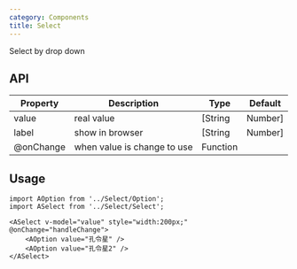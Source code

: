 ```yaml
---
category: Components
title: Select
---
```


Select by drop down

## API

| Property        | Description                                     | Type        | Default |
|----------- |----------------------------------------- | ----------  | ------- |
| value       | real value                              | [String|Number]    | `''`  |
| label     |  show in browser                             | [String|Number]       | `''` |
| @onChange | when value is change to use          | Function |       |  |

## Usage

```
import AOption from '../Select/Option';
import ASelect from '../Select/Select';

<ASelect v-model="value" style="width:200px;" @onChange="handleChange">
    <AOption value="孔令星" />
    <AOption value="孔令星2" />
</ASelect>
```
